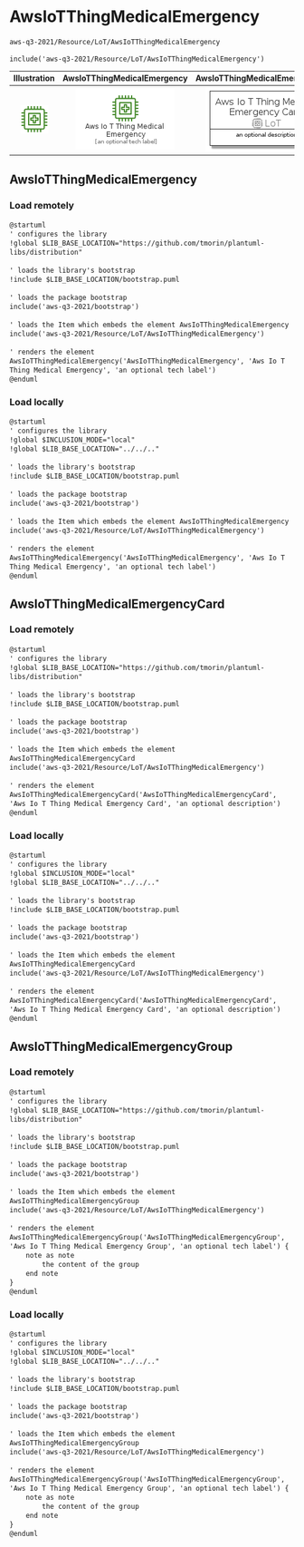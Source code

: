 # AwsIoTThingMedicalEmergency


```text
aws-q3-2021/Resource/LoT/AwsIoTThingMedicalEmergency
```

```text
include('aws-q3-2021/Resource/LoT/AwsIoTThingMedicalEmergency')
```



| Illustration | AwsIoTThingMedicalEmergency | AwsIoTThingMedicalEmergencyCard | AwsIoTThingMedicalEmergencyGroup |
| :---: | :---: | :---: | :---: |
| ![illustration for Illustration](../../../aws-q3-2021/Resource/LoT/AwsIoTThingMedicalEmergency.png) | ![illustration for AwsIoTThingMedicalEmergency](../../../aws-q3-2021/Resource/LoT/AwsIoTThingMedicalEmergency.Local.png) | ![illustration for AwsIoTThingMedicalEmergencyCard](../../../aws-q3-2021/Resource/LoT/AwsIoTThingMedicalEmergencyCard.Local.png) | ![illustration for AwsIoTThingMedicalEmergencyGroup](../../../aws-q3-2021/Resource/LoT/AwsIoTThingMedicalEmergencyGroup.Local.png) |




## AwsIoTThingMedicalEmergency

### Load remotely
```plantuml
@startuml
' configures the library
!global $LIB_BASE_LOCATION="https://github.com/tmorin/plantuml-libs/distribution"

' loads the library's bootstrap
!include $LIB_BASE_LOCATION/bootstrap.puml

' loads the package bootstrap
include('aws-q3-2021/bootstrap')

' loads the Item which embeds the element AwsIoTThingMedicalEmergency
include('aws-q3-2021/Resource/LoT/AwsIoTThingMedicalEmergency')

' renders the element
AwsIoTThingMedicalEmergency('AwsIoTThingMedicalEmergency', 'Aws Io T Thing Medical Emergency', 'an optional tech label')
@enduml
```

### Load locally
```plantuml
@startuml
' configures the library
!global $INCLUSION_MODE="local"
!global $LIB_BASE_LOCATION="../../.."

' loads the library's bootstrap
!include $LIB_BASE_LOCATION/bootstrap.puml

' loads the package bootstrap
include('aws-q3-2021/bootstrap')

' loads the Item which embeds the element AwsIoTThingMedicalEmergency
include('aws-q3-2021/Resource/LoT/AwsIoTThingMedicalEmergency')

' renders the element
AwsIoTThingMedicalEmergency('AwsIoTThingMedicalEmergency', 'Aws Io T Thing Medical Emergency', 'an optional tech label')
@enduml
```

## AwsIoTThingMedicalEmergencyCard

### Load remotely
```plantuml
@startuml
' configures the library
!global $LIB_BASE_LOCATION="https://github.com/tmorin/plantuml-libs/distribution"

' loads the library's bootstrap
!include $LIB_BASE_LOCATION/bootstrap.puml

' loads the package bootstrap
include('aws-q3-2021/bootstrap')

' loads the Item which embeds the element AwsIoTThingMedicalEmergencyCard
include('aws-q3-2021/Resource/LoT/AwsIoTThingMedicalEmergency')

' renders the element
AwsIoTThingMedicalEmergencyCard('AwsIoTThingMedicalEmergencyCard', 'Aws Io T Thing Medical Emergency Card', 'an optional description')
@enduml
```

### Load locally
```plantuml
@startuml
' configures the library
!global $INCLUSION_MODE="local"
!global $LIB_BASE_LOCATION="../../.."

' loads the library's bootstrap
!include $LIB_BASE_LOCATION/bootstrap.puml

' loads the package bootstrap
include('aws-q3-2021/bootstrap')

' loads the Item which embeds the element AwsIoTThingMedicalEmergencyCard
include('aws-q3-2021/Resource/LoT/AwsIoTThingMedicalEmergency')

' renders the element
AwsIoTThingMedicalEmergencyCard('AwsIoTThingMedicalEmergencyCard', 'Aws Io T Thing Medical Emergency Card', 'an optional description')
@enduml
```

## AwsIoTThingMedicalEmergencyGroup

### Load remotely
```plantuml
@startuml
' configures the library
!global $LIB_BASE_LOCATION="https://github.com/tmorin/plantuml-libs/distribution"

' loads the library's bootstrap
!include $LIB_BASE_LOCATION/bootstrap.puml

' loads the package bootstrap
include('aws-q3-2021/bootstrap')

' loads the Item which embeds the element AwsIoTThingMedicalEmergencyGroup
include('aws-q3-2021/Resource/LoT/AwsIoTThingMedicalEmergency')

' renders the element
AwsIoTThingMedicalEmergencyGroup('AwsIoTThingMedicalEmergencyGroup', 'Aws Io T Thing Medical Emergency Group', 'an optional tech label') {
    note as note
        the content of the group
    end note
}
@enduml
```

### Load locally
```plantuml
@startuml
' configures the library
!global $INCLUSION_MODE="local"
!global $LIB_BASE_LOCATION="../../.."

' loads the library's bootstrap
!include $LIB_BASE_LOCATION/bootstrap.puml

' loads the package bootstrap
include('aws-q3-2021/bootstrap')

' loads the Item which embeds the element AwsIoTThingMedicalEmergencyGroup
include('aws-q3-2021/Resource/LoT/AwsIoTThingMedicalEmergency')

' renders the element
AwsIoTThingMedicalEmergencyGroup('AwsIoTThingMedicalEmergencyGroup', 'Aws Io T Thing Medical Emergency Group', 'an optional tech label') {
    note as note
        the content of the group
    end note
}
@enduml
```

